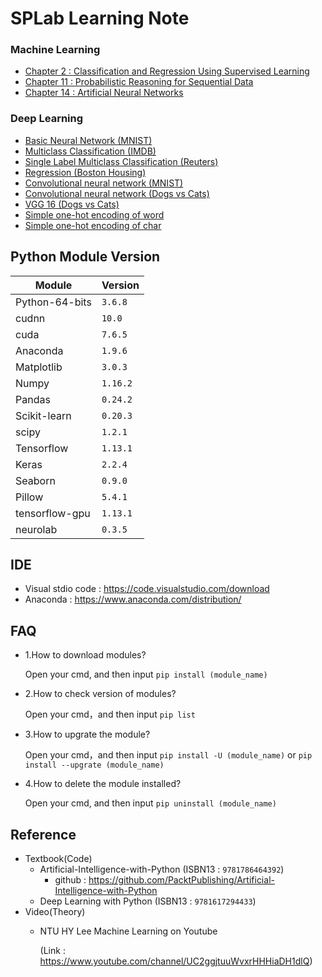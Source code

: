 # SPLab Learning Note
### Machine Learning
* [Chapter 2 : Classification and Regression Using Supervised Learning](ML/Chapter2.md)
* [Chapter 11 : Probabilistic Reasoning for Sequential Data](ML/Chapter11.md)
* [Chapter 14 : Artificial Neural Networks](ML/Chapter14.md)
### Deep Learning
* [Basic Neural Network (MNIST)](DL/BasicNN-MNIST.py)
* [Multiclass Classification (IMDB)](DL/Multiclass-classification-IMDB.py)
* [Single Label Multiclass Classification (Reuters)](DL/Single-label-multiclass-classification-Reuters.py)
* [Regression (Boston Housing)](DL/Regression-Boston-housing.py)
* [Convolutional neural network (MNIST)](DL/Convolutional-neural-network-MNIST.py)
* [Convolutional neural network (Dogs vs Cats)](DL/Convolutional-neural-network-Dogs-vs-Cats.py)
* [VGG 16 (Dogs vs Cats)](DL/VGG-16-Dogs-vs-Cats.py)
* [Simple one-hot encoding of word](DL/Simple-one-hot-encoding-of-word.py)
* [Simple one-hot encoding of char](DL/Simple-one-hot-encoding-of-char.py)

## Python Module Version
|Module|Version|
|-|-|
|Python-64-bits|`3.6.8`|
|cudnn|`10.0`|
|cuda|`7.6.5`|
|Anaconda|`1.9.6`|
|Matplotlib|`3.0.3`|
|Numpy|`1.16.2`|
|Pandas|`0.24.2`|
|Scikit-learn|`0.20.3`|
|scipy|`1.2.1`|
|Tensorflow|`1.13.1`|
|Keras|`2.2.4`|
|Seaborn|`0.9.0`|
|Pillow|`5.4.1`|
|tensorflow-gpu|`1.13.1`|
|neurolab|`0.3.5`|

## IDE 
 * Visual stdio code : https://code.visualstudio.com/download
 * Anaconda : https://www.anaconda.com/distribution/

## FAQ 
* 1.How to download modules?

   Open your cmd, and then input `pip install (module_name)`

* 2.How to check version of modules?

   Open your cmd，and then input `pip list`
   
* 3.How to upgrate the module?

   Open your cmd，and then input `pip install -U (module_name)` or `pip install --upgrate (module_name)`
   
* 4.How to delete the module installed?

   Open your cmd, and then input `pip uninstall (module_name)`

## Reference
* Textbook(Code)
  - Artificial-Intelligence-with-Python (ISBN13 : `9781786464392`)
    - github : https://github.com/PacktPublishing/Artificial-Intelligence-with-Python
  - Deep Learning with Python (ISBN13 : `9781617294433`)
* Video(Theory)
  - NTU HY Lee Machine Learning on Youtube 
  
    (Link : https://www.youtube.com/channel/UC2ggjtuuWvxrHHHiaDH1dlQ)
